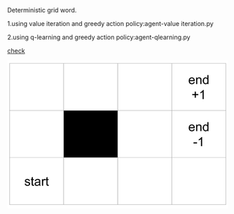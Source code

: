 Deterministic grid word.

1.using value iteration and greedy action policy:agent-value iteration.py

2.using q-learning and greedy action policy:agent-qlearning.py

[check](https://towardsdatascience.com/reinforcement-learning-implement-grid-world-from-scratch-c5963765ebff)

![](https://raw.githubusercontent.com/zackq88/gridword-reinforcement-learning/main/grid%20map.png)


